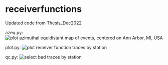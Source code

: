 # receiverfunctions
Updated code from Thesis_Dec2022

azeq.py:
![plot azimuthal equidistant map of events, centered on Ann Arbor, MI, USA](https://github.com/madeleine-tan/receiverfunctions/blob/main/images/azeq_2023-08-30.png)

plot.py:
![plot receiver function traces by station](https://github.com/madeleine-tan/receiverfunctions/blob/main/images/plot.png)

qc.py:
![select bad traces by station](https://github.com/madeleine-tan/receiverfunctions/blob/main/images/plot.png)
